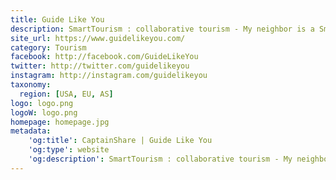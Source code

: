 ```yaml
---
title: Guide Like You
description: SmartTourism : collaborative tourism - My neighbor is a SmartGuide.
site_url: https://www.guidelikeyou.com/
category: Tourism
facebook: http://facebook.com/GuideLikeYou
twitter: http://twitter.com/guidelikeyou
instagram: http://instagram.com/guidelikeyou
taxonomy:
  region: [USA, EU, AS]
logo: logo.png
logoW: logo.png
homepage: homepage.jpg
metadata:
    'og:title': CaptainShare | Guide Like You
    'og:type': website
    'og:description': SmartTourism : collaborative tourism - My neighbor is a SmartGuide.
---
```

